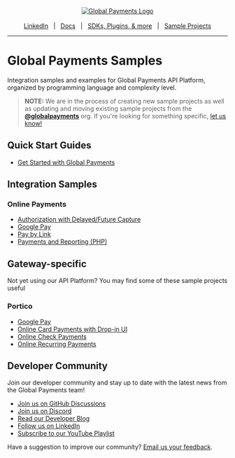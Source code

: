 <div align="center">
  <a href="https://www.globalpayments.com" target="_blank">
    <img src="https://developer.globalpay.com/gh-assets/GP_lightmode.svg" title="Global Payments Logo" />
  </a>
  <br />
  <br />
  <a href="https://www.linkedin.com/showcase/global-payments-for-developers/" target="_blank">LinkedIn</a>
    <span>&nbsp;&nbsp;|&nbsp;&nbsp;</span>
  <a href="https://developer.globalpay.com/home" target="_blank">Docs</a>
    <span>&nbsp;&nbsp;|&nbsp;&nbsp;</span>
  <a href="https://github.com/globalpayments" target="_blank">SDKs, Plugins, &amp; more</a>
    <span>&nbsp;&nbsp;|&nbsp;&nbsp;</span>
  <a href="https://github.com/globalpayments-samples" target="_blank">Sample Projects</a>
  <br />
  <hr />
</div>

# Global Payments Samples

Integration samples and examples for Global Payments API Platform, organized by programming language and complexity level.

> **NOTE:** We are in the process of creating new sample projects as well as updating and moving existing sample projects from the [**@globalpayments**](https://github.com/globalpayments) org. If you're looking for something specific, [let us know!](https://github.com/orgs/globalpayments/discussions/new?category=ideas)

## Quick Start Guides

- [Get Started with Global Payments](https://developer.globalpay.com/docs/getting-started/overview)

## Integration Samples

### Online Payments

- [Authorization with Delayed/Future Capture](https://github.com/globalpayments-samples/online-payments-auth-and-delayed-capture)
- [Google Pay](https://github.com/globalpayments-samples/google-pay-payments)
- [Pay by Link](https://github.com/globalpayments-samples/pay-by-link)
- [Payments and Reporting (PHP)](https://github.com/globalpayments-samples/php-payments-and-reporting)

## Gateway-specific

Not yet using our API Platform? You may find some of these sample projects useful

### Portico

- [Google Pay](https://github.com/globalpayments-samples/heartland-google-pay-payments)
- [Online Card Payments with Drop-in UI](https://github.com/globalpayments-samples/heartland-online-card-payments)
- [Online Check Payments](https://github.com/globalpayments-samples/heartland-online-check-payments)
- [Online Recurring Payments](https://github.com/globalpayments-samples/heartland-online-recurring-payments)

## Developer Community

Join our developer community and stay up to date with the latest news from the Global Payments team!

- [Join us on GitHub Discussions](https://github.com/orgs/globalpayments/discussions)
- [Join us on Discord](https://discord.gg/myER9G9qkc)
- [Read our Developer Blog](https://developer.globalpay.com/blog/overview)
- [Follow us on LinkedIn](https://www.linkedin.com/showcase/global-payments-for-developers/)
- [Subscribe to our YouTube Playlist](https://youtube.com/playlist?list=PLYOhsY1Babga_03fc9FcGIWqagCHEyxY0&si=H4YgJYez6VMxLE68)

Have a suggestion to improve our community? [Email us your feedback](mailto:communityexperience@globalpay.com?subject=Global%20Payments%20Developer%20Community%20Feedback).
